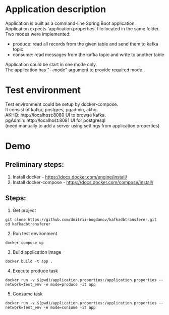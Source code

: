 
# Application description
Application is built as a command-line Spring Boot application.<br>
Application expects 'application.properties' file located in the same folder.<br>
Two modes were implemented:
* produce: read all records from the given table and send them to kafka topic
* consume: read messages from the kafka topic and write to another table

Application could be start in one mode only.<br>
The application has "--mode" argument to provide required mode.


# Test environment
Test environment could be setup by docker-compose.<br>
It consist of kafka, postgres, pgadmin, akhq.<br>
AKHQ: http://localhost:8080 UI to browse kafka.<br>
pgAdmin: http://localhost:8081 UI for postgresql<br>
(need manually to add a server using settings from application.properties)


# Demo
## Preliminary steps:
1. Install docker - https://docs.docker.com/engine/install/
2. Install docker-compose - https://docs.docker.com/compose/install/


## Steps:
1. Get project
```
git clone https://github.com/dmitrii-bogdanov/kafkadbtransferer.git
cd kafkadbtransferer
```

2. Run test environment
```
docker-compose up
```

3. Build application image
```
docker build -t app .
```

4. Execute produce task
```
docker run -v $(pwd)/application.properties:/application.properties --network=test_env -e mode=produce -it app
```

5. Consume task
```
docker run -v $(pwd)/application.properties:/application.properties --network=test_env -e mode=consume -it app
```


